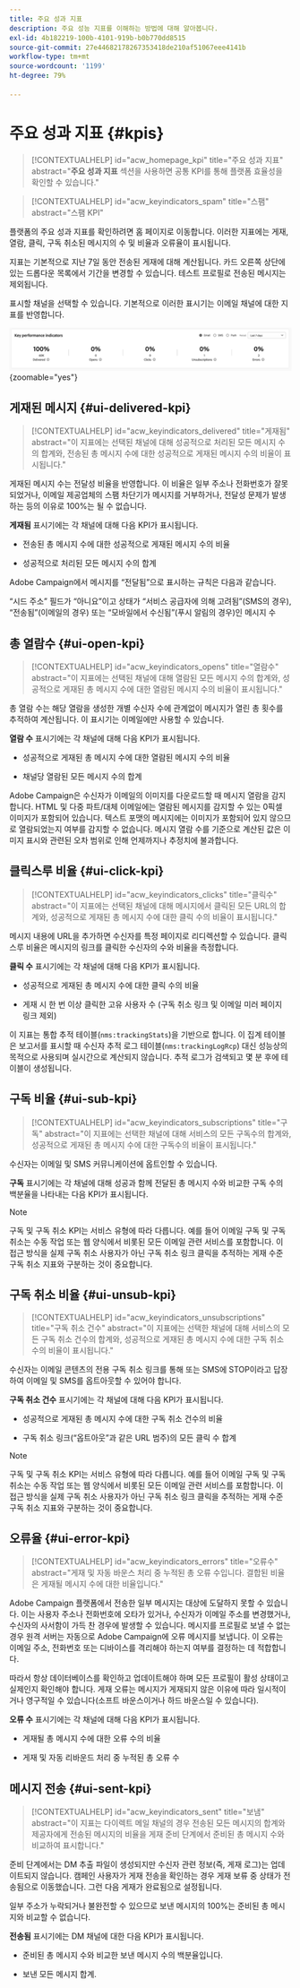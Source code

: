 ```yaml
---
title: 주요 성과 지표
description: 주요 성능 지표를 이해하는 방법에 대해 알아봅니다.
exl-id: 4b182219-100b-4101-919b-b0b770dd8515
source-git-commit: 27e44682178267353418de210af51067eee4141b
workflow-type: tm+mt
source-wordcount: '1199'
ht-degree: 79%

---
```


# 주요 성과 지표 {#kpis}

>[!CONTEXTUALHELP]
>id="acw_homepage_kpi"
>title="주요 성과 지표"
>abstract="**주요 성과 지표** 섹션을 사용하면 공통 KPI를 통해 플랫폼 효율성을 확인할 수 있습니다."

<!-- à enlever? -->

>[!CONTEXTUALHELP]
>id="acw_keyindicators_spam"
>title="스팸"
>abstract="스팸 KPI"

플랫폼의 주요 성과 지표를 확인하려면 홈 페이지로 이동합니다. 이러한 지표에는 게재, 열람, 클릭, 구독 취소된 메시지의 수 및 비율과 오류율이 표시됩니다.

지표는 기본적으로 지난 7일 동안 전송된 게재에 대해 계산됩니다. 카드 오른쪽 상단에 있는 드롭다운 목록에서 기간을 변경할 수 있습니다. 테스트 프로필로 전송된 메시지는 제외됩니다.

표시할 채널을 선택할 수 있습니다. 기본적으로 이러한 표시기는 이메일 채널에 대한 지표를 반영합니다.

![](assets/kpi.png){zoomable="yes"}

## 게재된 메시지 {#ui-delivered-kpi}

>[!CONTEXTUALHELP]
>id="acw_keyindicators_delivered"
>title="게재됨"
>abstract="이 지표에는 선택된 채널에 대해 성공적으로 처리된 모든 메시지 수의 합계와, 전송된 총 메시지 수에 대한 성공적으로 게재된 메시지 수의 비율이 표시됩니다."

게재된 메시지 수는 전달성 비율을 반영합니다. 이 비율은 일부 주소나 전화번호가 잘못되었거나, 이메일 제공업체의 스팸 차단기가 메시지를 거부하거나, 전달성 문제가 발생하는 등의 이유로 100%는 될 수 없습니다.

**게재됨** 표시기에는 각 채널에 대해 다음 KPI가 표시됩니다.

* 전송된 총 메시지 수에 대한 성공적으로 게재된 메시지 수의 비율

* 성공적으로 처리된 모든 메시지 수의 합계

Adobe Campaign에서 메시지를 “전달됨”으로 표시하는 규칙은 다음과 같습니다.

“시드 주소” 필드가 “아니요”이고 상태가 “서비스 공급자에 의해 고려됨”(SMS의 경우), “전송됨”(이메일의 경우) 또는 “모바일에서 수신됨”(푸시 알림의 경우)인 메시지 수


## 총 열람수 {#ui-open-kpi}

>[!CONTEXTUALHELP]
>id="acw_keyindicators_opens"
>title="열람수"
>abstract="이 지표에는 선택된 채널에 대해 열람된 모든 메시지 수의 합계와, 성공적으로 게재된 총 메시지 수에 대한 열람된 메시지 수의 비율이 표시됩니다."

총 열람 수는 해당 열람을 생성한 개별 수신자 수에 관계없이 메시지가 열린 총 횟수를 추적하여 계산됩니다. 이 표시기는 이메일에만 사용할 수 있습니다.

**열람 수** 표시기에는 각 채널에 대해 다음 KPI가 표시됩니다.

* 성공적으로 게재된 총 메시지 수에 대한 열람된 메시지 수의 비율

* 채널당 열람된 모든 메시지 수의 합계

Adobe Campaign은 수신자가 이메일의 이미지를 다운로드할 때 메시지 열람을 감지합니다. HTML 및 다중 파트/대체 이메일에는 열람된 메시지를 감지할 수 있는 0픽셀 이미지가 포함되어 있습니다. 텍스트 포맷의 메시지에는 이미지가 포함되어 있지 않으므로 열람되었는지 여부를 감지할 수 없습니다. 메시지 열람 수를 기준으로 계산된 값은 이미지 표시와 관련된 오차 범위로 인해 언제까지나 추정치에 불과합니다.



## 클릭스루 비율 {#ui-click-kpi}

>[!CONTEXTUALHELP]
>id="acw_keyindicators_clicks"
>title="클릭수"
>abstract="이 지표에는 선택된 채널에 대해 메시지에서 클릭된 모든 URL의 합계와, 성공적으로 게재된 총 메시지 수에 대한 클릭 수의 비율이 표시됩니다."

메시지 내용에 URL을 추가하면 수신자를 특정 페이지로 리디렉션할 수 있습니다. 클릭스루 비율은 메시지의 링크를 클릭한 수신자의 수와 비율을 측정합니다.

**클릭 수** 표시기에는 각 채널에 대해 다음 KPI가 표시됩니다.

* 성공적으로 게재된 총 메시지 수에 대한 클릭 수의 비율

* 게재 시 한 번 이상 클릭한 고유 사용자 수 (구독 취소 링크 및 이메일 미러 페이지 링크 제외)

이 지표는 통합 추적 테이블(`nms:trackingStats`)을 기반으로 합니다. 이 집계 테이블은 보고서를 표시할 때 수신자 추적 로그 테이블(`nms:trackingLogRcp`) 대신 성능상의 목적으로 사용되며 실시간으로 계산되지 않습니다. 추적 로그가 검색되고 몇 분 후에 테이블이 생성됩니다.


## 구독 비율 {#ui-sub-kpi}

>[!CONTEXTUALHELP]
>id="acw_keyindicators_subscriptions"
>title="구독"
>abstract="이 지표에는 선택한 채널에 대해 서비스의 모든 구독수의 합계와, 성공적으로 게재된 총 메시지 수에 대한 구독수의 비율이 표시됩니다."


수신자는 이메일 및 SMS 커뮤니케이션에 옵트인할 수 있습니다.

**구독** 표시기에는 각 채널에 대해 성공과 함께 전달된 총 메시지 수와 비교한 구독 수의 백분율을 나타내는 다음 KPI가 표시됩니다.


>[!NOTE]
>
> 구독 및 구독 취소 KPI는 서비스 유형에 따라 다릅니다. 예를 들어 이메일 구독 및 구독 취소는 수동 작업 또는 웹 양식에서 비롯된 모든 이메일 관련 서비스를 포함합니다. 이 접근 방식을 실제 구독 취소 사용자가 아닌 구독 취소 링크 클릭을 추적하는 게재 수준 구독 취소 지표와 구분하는 것이 중요합니다.

## 구독 취소 비율 {#ui-unsub-kpi}

>[!CONTEXTUALHELP]
>id="acw_keyindicators_unsubscriptions"
>title="구독 취소 건수"
>abstract="이 지표에는 선택한 채널에 대해 서비스의 모든 구독 취소 건수의 합계와, 성공적으로 게재된 총 메시지 수에 대한 구독 취소 수의 비율이 표시됩니다."


수신자는 이메일 콘텐츠의 전용 구독 취소 링크를 통해 또는 SMS에 STOP이라고 답장하여 이메일 및 SMS를 옵트아웃할 수 있어야 합니다.

**구독 취소 건수** 표시기에는 각 채널에 대해 다음 KPI가 표시됩니다.

* 성공적으로 게재된 총 메시지 수에 대한 구독 취소 건수의 비율

* 구독 취소 링크(“옵트아웃”과 같은 URL 범주)의 모든 클릭 수 합계


>[!NOTE]
>
> 구독 및 구독 취소 KPI는 서비스 유형에 따라 다릅니다. 예를 들어 이메일 구독 및 구독 취소는 수동 작업 또는 웹 양식에서 비롯된 모든 이메일 관련 서비스를 포함합니다. 이 접근 방식을 실제 구독 취소 사용자가 아닌 구독 취소 링크 클릭을 추적하는 게재 수준 구독 취소 지표와 구분하는 것이 중요합니다.

## 오류율 {#ui-error-kpi}

>[!CONTEXTUALHELP]
>id="acw_keyindicators_errors"
>title="오류수"
>abstract="게재 및 자동 바운스 처리 중 누적된 총 오류 수입니다. 결합된 비율은 게재될 메시지 수에 대한 비율입니다."

Adobe Campaign 플랫폼에서 전송한 일부 메시지는 대상에 도달하지 못할 수 있습니다. 이는 사용자 주소나 전화번호에 오타가 있거나, 수신자가 이메일 주소를 변경했거나, 수신자의 사서함이 가득 찬 경우에 발생할 수 있습니다. 메시지를 프로필로 보낼 수 없는 경우 원격 서버는 자동으로 Adobe Campaign에 오류 메시지를 보냅니다. 이 오류는 이메일 주소, 전화번호 또는 디바이스를 격리해야 하는지 여부를 결정하는 데 적합합니다.

따라서 항상 데이터베이스를 확인하고 업데이트해야 하며 모든 프로필이 활성 상태이고 실제인지 확인해야 합니다. 게재 오류는 메시지가 게재되지 않은 이유에 따라 일시적이거나 영구적일 수 있습니다(소프트 바운스이거나 하드 바운스일 수 있습니다).

**오류 수** 표시기에는 각 채널에 대해 다음 KPI가 표시됩니다.

* 게재될 총 메시지 수에 대한 오류 수의 비율

* 게재 및 자동 리바운드 처리 중 누적된 총 오류 수

## 메시지 전송 {#ui-sent-kpi}

<!--DRAFT - This section requires a validation-->

>[!CONTEXTUALHELP]
>id="acw_keyindicators_sent"
>title="보냄"
>abstract="이 지표는 다이렉트 메일 채널의 경우 전송된 모든 메시지의 합계와 제공자에게 전송된 메시지의 비율을 게재 준비 단계에서 준비된 총 메시지 수와 비교하여 표시합니다."

준비 단계에서는 DM 추출 파일이 생성되지만 수신자 관련 정보(즉, 게재 로그)는 업데이트되지 않습니다.  캠페인 사용자가 게재 전송을 확인하는 경우 게재 보류 중 상태가 전송됨으로 이동했습니다. 그런 다음 게재가 완료됨으로 설정됩니다.

일부 주소가 누락되거나 불완전할 수 있으므로 보낸 메시지의 100%는 준비된 총 메시지와 비교할 수 없습니다.

**전송됨** 표시기에는 DM 채널에 대한 다음 KPI가 표시됩니다.

* 준비된 총 메시지 수와 비교한 보낸 메시지 수의 백분율입니다.

* 보낸 모든 메시지 합계.

